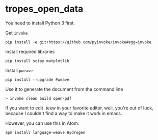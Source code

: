# tropes_open_data

You need to install Python 3 first.

Get `invoke` 

    pip install -e git+https://github.com/pyinvoke/invoke#egg=invoke

Install required libraries

    pip install scipy matplotlib


Install `pweave`

    pip install --upgrade Pweave

Use it to generate the document from the command line

```
> invoke clean build open-pdf
```

If you want to edit .texw in your favorite editor, well, you're out of luck, because I couldn't find a way to make it work in emacs.

However, you can use this in Atom:

    apm install language-weave Hydrogen
